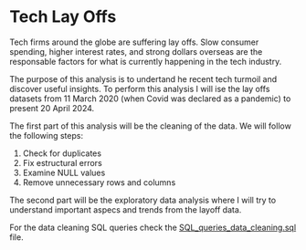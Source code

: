 # Tech Lay Offs

Tech firms around the globe are suffering lay offs. Slow consumer spending, higher interest rates, and strong dollars overseas are the responsable factors for what is currently happening in the tech industry.

The purpose of this analysis is to undertand he recent tech turmoil and discover useful insights. To perform this analysis I will ise the lay offs datasets from 11 March 2020 (when Covid was declared as a pandemic) to present 20 April 2024.  

The first part of this analysis will be the cleaning of the data. We will follow the following steps:
1. Check for duplicates
2. Fix estructural errors
3. Examine NULL values
4. Remove unnecessary rows and columns

The second part will be the exploratory data analysis where I will try to understand important aspecs and trends from the layoff data.

For the data cleaning SQL queries check the [SQL_queries_data_cleaning.sql]([https://github.com/Luis102487/Northwind-Traders/blob/main/SQL_queries.sql](https://github.com/Luis102487/Tech_LayOffs/blob/main/SQL_queries_data_cleaning.sql)) file.

